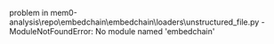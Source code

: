 problem in mem0-analysis\repo\embedchain\embedchain\loaders\unstructured_file.py - ModuleNotFoundError: No module named 'embedchain'
